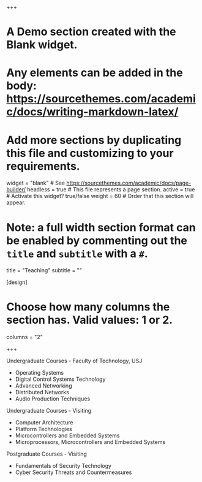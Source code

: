 +++
# A Demo section created with the Blank widget.
# Any elements can be added in the body: https://sourcethemes.com/academic/docs/writing-markdown-latex/
# Add more sections by duplicating this file and customizing to your requirements.

widget = "blank"  # See https://sourcethemes.com/academic/docs/page-builder/
headless = true  # This file represents a page section.
active = true  # Activate this widget? true/false
weight = 60  # Order that this section will appear.

# Note: a full width section format can be enabled by commenting out the `title` and `subtitle` with a `#`.
title = "Teaching"
subtitle = ""

[design]
  # Choose how many columns the section has. Valid values: 1 or 2.
  columns = "2"

+++

Undergraduate Courses - Faculty of Technology, USJ

- Operating Systems
- Digital Control Systems Technology
- Advanced Networking
- Distributed Networks
- Audio Production Techniques

Undergraduate Courses - Visiting

- Computer Architecture
- Platform Technologies
- Microcontrollers and Embedded Systems
- Microprocessors, Microcontrollers and Embedded Systems

Postgraduate Courses - Visiting

- Fundamentals of Security Technology
- Cyber Security Threats and Countermeasures

